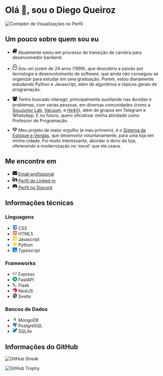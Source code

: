 # Olá 👋, sou o Diego Queiroz

![Contador de Visualizações no Perfil](https://komarev.com/ghpvc/?username=diegiwg&label=Visualizações%20em%20Perfil&color=0e75b6&style=flat)

## Um pouco sobre quem sou eu

- <img src="assets/book.svg" width="15" /> Atualmente estou em processo de transição de carreira para desenvolvedor backend.

- <img src="assets/user-o.svg" width="15" /> Sou um jovem de 24 anos (1999), que descobriu a paixão por tecnologia e desenvolvimento de software, que ainda não conseguiu se organizar para estudar em uma graduação. Porem, estou diariamente estudando Python e Javascript, além de algoritmos e tópicos gerais de programação.

- <img src="assets/users.svg" width="15" /> Tenho buscado interagir, principalmente auxiliando nas duvidas e problemas, com varias pessoas, em diversas comunidades (como a [SouJunior Lab](https://discord.gg/soujunior-community-759176734460346423), [Vacuum](https://discord.gg/vacuum), e [He4rt](https://discord.gg/he4rt)), além de grupos em Telegram e WhatsApp. E no futuro, quero oficializar minha atividade como Professor de Programação.

- <img src="assets/diamond.svg" width="15" /> Meu projeto de maior orgulho (e meu primeiro), é o [Sistema de Estoque e Vendas](https://github.com/Diegiwg/sistema-de-vendas-inventario-queiroz-lubrificantes), que desenvolvi voluntariamente, para uma loja em minha cidade. Foi muito interessante, abordar o dono da loja, oferecendo a modernização no 'excel' que ele usava.

## Me encontre em

- <img src="assets/envelope.svg" width="15" /> [Email profissional](prof.diegoqueiroz@gmail.com)
- <img src="assets/linkedin.svg" width="15" /> [Perfil do Linked-in](https://www.linkedin.com/in/diego-silva-queiroz)
- <img src="assets/discord.svg" width="15" /> [Perfil no Discord](https://discord.gg/Diegiwg#6476)

## Informações técnicas

### Linguagens

- <img src="assets/css.svg" width="15" /> CSS
- <img src="assets/html5.svg" width="15" /> HTML5
- <img src="assets/javascript.svg" width="15" /> Javascript
- <img src="assets/python.svg" width="15" /> Python
- <img src="assets/typescript.svg" width="15" /> Typescript

### Frameworks

- <img src="assets/express.svg" width="15" /> Express
- <img src="assets/fastapi.svg" width="15" /> FastAPI
- <img src="assets/flask.svg" width="15" /> Flask
- <img src="assets/nestjs.svg" width="15" /> NestJS
- <img src="assets/svelte.svg" width="15" /> Svelte

### Bancos de Dados

- <img src="assets/mongodb.svg" width="15" /> MongoDB
- <img src="assets/postgresql.svg" width="15" /> PostgreSQL
- <img src="assets/sqlite.svg" width="15" /> SQLite

## Informações do GitHub

![GitHub Streak](https://github-readme-streak-stats.herokuapp.com?user=Diegiwg&theme=transparent&locale=pt_BR&date_format=j%2Fn%5B%2FY%5D&card_width=600)

![GitHub Trophy](https://github-profile-trophy.vercel.app/?username=diegiwg&column=8&margin-w=15&margin-h=15&no-bg=true&title=MultiLanguage,Repositories,Commits,Stars,Issues,PullRequest)

<link rel="stylesheet" href="https://cdn.jsdelivr.net/npm/fork-awesome@1.2.0/css/fork-awesome.min.css" integrity="sha256-XoaMnoYC5TH6/+ihMEnospgm0J1PM/nioxbOUdnM8HY=" crossorigin="anonymous">

<link rel="stylesheet" href="https://cdn.jsdelivr.net/gh/devicons/devicon@v2.15.1/devicon.min.css">

